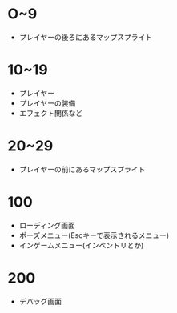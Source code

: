 # O~9
- プレイヤーの後ろにあるマップスプライト

# 10~19
- プレイヤー
- プレイヤーの装備
- エフェクト関係など

# 20~29
- プレイヤーの前にあるマップスプライト


# 100
- ローディング画面
- ポーズメニュー(Escキーで表示されるメニュー)
- インゲームメニュー(インベントリとか)

# 200
- デバッグ画面